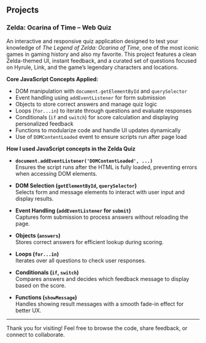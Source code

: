 ## Projects

### Zelda: Ocarina of Time – Web Quiz

An interactive and responsive quiz application designed to test your knowledge of *The Legend of Zelda: Ocarina of Time*, one of the most iconic games in gaming history and also my favorite. This project features a clean Zelda-themed UI, instant feedback, and a curated set of questions focused on Hyrule, Link, and the game’s legendary characters and locations.

**Core JavaScript Concepts Applied:**

- DOM manipulation with `document.getElementById` and `querySelector`  
- Event handling using `addEventListener` for form submission  
- Objects to store correct answers and manage quiz logic  
- Loops (`for...in`) to iterate through questions and evaluate responses  
- Conditionals (`if` and `switch`) for score calculation and displaying personalized feedback  
- Functions to modularize code and handle UI updates dynamically  
- Use of `DOMContentLoaded` event to ensure scripts run after page load  

**How I used JavaScript concepts in the Zelda Quiz**

- **`document.addEventListener('DOMContentLoaded', ...)`**  
  Ensures the script runs after the HTML is fully loaded, preventing errors when accessing DOM elements.

- **DOM Selection (`getElementById`, `querySelector`)**  
  Selects form and message elements to interact with user input and display results.

- **Event Handling (`addEventListener` for `submit`)**  
  Captures form submission to process answers without reloading the page.

- **Objects (`answers`)**  
  Stores correct answers for efficient lookup during scoring.

- **Loops (`for...in`)**  
  Iterates over all questions to check user responses.

- **Conditionals (`if`, `switch`)**  
  Compares answers and decides which feedback message to display based on the score.

- **Functions (`showMessage`)**  
  Handles showing result messages with a smooth fade-in effect for better UX.

---

Thank you for visiting! Feel free to browse the code, share feedback, or connect to collaborate.

